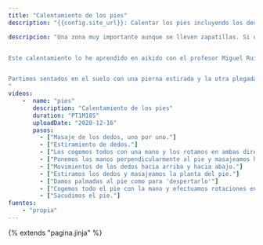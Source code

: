 ```yaml
---
title: "Calentamiento de los pies"
description: "{{config.site_url}}: Calentar los pies incluyendo los dedos, la planta, talón y tobillos"

descripcion: "Una zona muy importante aunque se lleven zapatillas. Si durante la práctica o al final de ella nos duele en alguna parte de los pies es que hay algo que no hacemos bien.


Este calentamiento lo he aprendido en aikido con el profesor Miguel Ruíz, de Ibiza.


Partimos sentados en el suelo con una pierna estirada y la otra plegada por encima. Para  los dedos, una mano sujeta el pie firmemente mientras la otra manipula los dedos.
"
videos: 
    -  name: "pies"
       description: "Calentamiento de los pies"
       duration: "PT1M18S"
       uploadDate: "2020-12-16"
       pasos:
         - ["Masaje de los dedos, uno por uno."]
         - ["Estiramiento de dedos."]
         - ["Los cogemos todos con una mano y los rotamos en ambas direcciones."]
         - ["Ponemos las manos perpendicularmente al pie y masajeamos haciendo rotar los dedos sobre su eje."]
         - ["Movimientos de los dedos hacia arriba y hacia abajo."]
         - ["Estiramos los dedos y masajeamos la planta del pie."]
         - ["Damos palmadas al pie como para 'despertarlo'"]
         - ["Cogemos todo el pie con la mano y efectuamos rotaciones en los dos sentidos."]
         - ["Sacudimos el pie."]
fuentes:
    - "propia"
---
```

{% extends "pagina.jinja" %}